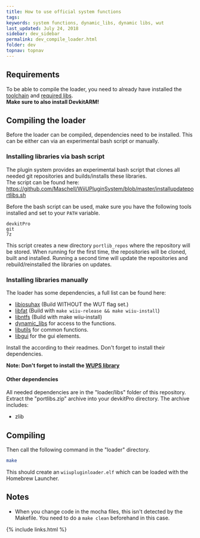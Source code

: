 ```yaml
---
title: How to use official system functions
tags: 
keywords: system functions, dynamic_libs, dynamic libs, wut
last_updated: July 24, 2018
sidebar: dev_sidebar
permalink: dev_compile_loader.html
folder: dev
topnav: topnav
---
```


## Requirements
To be able to compile the loader, you need to already have installed the [toolchain](https://github.com/Maschell/WiiUPluginSystem/wiki/Setting-up-the-Toolchain) 
and [required libs](https://github.com/Maschell/WiiUPluginSystem/wiki/Installing-the-required-libraries).  
**Make sure to also install DevkitARM!**

## Compiling the loader
Before the loader can be compiled, dependencies need to be installed. This can be either can via an experimental bash script or manually.

### Installing libraries via bash script
The plugin system provides an experimental bash script that clones all needed git repositories and builds/installs these libraries.  
The script can be found here:  
https://github.com/Maschell/WiiUPluginSystem/blob/master/installupdateportlibs.sh

Before the bash script can be used, make sure you have the following tools installed and set to your `PATH` variable.
```
devkitPro
git
7z
```

This script creates a new directory `portlib_repos` where the repository will be stored. When running for the first time, the repositories will be cloned, 
built and installed. Running a second time will update the repositories and rebuild/reinstalled the libraries on updates.

### Installing libraries manually
The loader has some dependencies, a full list can be found here:  
- [libiosuhax](https://github.com/dimok789/libiosuhax) (Build WITHOUT the WUT flag set.)
- [libfat](https://github.com/Maschell/libfat/) (Build with `make wiiu-release && make wiiu-install`)
- [libntfs](https://github.com/Maschell/libntfs-wiiu) (Build with make wiiu-install)
- [dynamic_libs](https://github.com/Maschell/dynamic_libs/tree/lib) for access to the functions.
- [libutils](https://github.com/Maschell/libutils) for common functions.  
- [libgui](https://github.com/Maschell/libgui) for the gui elements.

Install the according to their readmes. Don't forget to install their dependencies.

**Note: Don't forget to install the [WUPS library](dev_required_libraries#wups-library)**

#### Other dependencies

All needed dependencies are in the "loader/libs" folder of this repository. Extract the "portlibs.zip" archive into your devkitPro directory.
The archive includes:

- zlib

## Compiling

Then call the following command in the "loader" directory.

``` Bash
make
```

This should create an `wiiupluginloader.elf` which can be loaded with the Homebrew Launcher.

## Notes
- When you change code in the mocha files, this isn't detected by the Makefile. You need to do a `make clean` beforehand in this case.

{% include links.html %}
